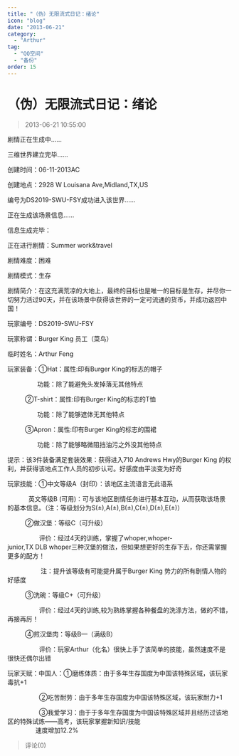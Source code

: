 ```yaml
---
title: "（伪）无限流式日记：绪论"
icon: "blog"
date: "2013-06-21"
category:
  - "Arthur"
tag:
  - "QQ空间"
  - "备份"
order: 15
---
```

# （伪）无限流式日记：绪论
> 2013-06-21 10:55:00


剧情正在生成中……

三维世界建立完毕……

创建时间：06-11-2013AC

创建地点：2928 W Louisana Ave,Midland,TX,US

编号为DS2019-SWU-FSY成功进入该世界……

正在生成该场景信息……

信息生成完毕：

正在进行剧情：Summer work&travel

剧情难度：困难

剧情模式：生存

剧情简介：在这充满荒凉的大地上，最终的目标也是唯一的目标是生存，并尽你一切努力活过90天，并在该场景中获得该世界的一定可流通的货币，并成功返回中国！

玩家编号：DS2019-SWU-FSY

玩家称谓：Burger King 员工（菜鸟）

临时姓名：Arthur Feng

玩家装备：①Hat：属性:印有Burger King的标志的帽子

                 功能：除了能避免头发掉落无其他特点

          ②T-shirt：属性:印有Burger King的标志的T恤

                 功能：除了能够遮体无其他特点

          ③Apron：属性:印有Burger King的标志的围裙

                 功能：除了能够略微阻挡油污之外没其他特点

提示：该3件装备满足套装效果：获得进入710 Andrews Hwy的Burger King 的权利，并获得该地点工作人员的初步认可。好感度由平淡变为好奇

玩家技能：①中文等级A（封印）：该地区主流语言无此语系

            英文等级B (可用)：可与该地区剧情任务进行基本互动，从而获取该场景的基本信息。（注：等级划分为S(±),A(±),B(±),C(±),D(±),E(±)）

          ②做汉堡：等级C（可升级） 

                  评价：经过4天的训练，掌握了whoper,whoper-junior,TX DLB whoper三种汉堡的做法，但如果想更好的生存下去，你还需掌握更多的配方！

                   注：提升该等级有可能提升属于Burger King 势力的所有剧情人物的好感度

          ③洗碗：等级C+（可升级） 

                  评价：经过4天的训练,较为熟练掌握各种餐盘的洗涤方法，做的不错，再接再厉！

          ④煎汉堡肉：等级B—（满级B）

                  评价：玩家Arthur（化名）很快上手了该简单的技能，虽然速度不是很快还偶尔出错

玩家天赋：中国人：①磨练体质：由于多年生存国度为中国该特殊区域，该玩家毒抗+1

                  ②吃苦耐劳：由于多年生存国度为中国该特殊区域，该玩家耐力+1

                  ③我爱学习：由于于多年生存国度为中国该特殊区域并且经历过该地区的特殊试炼——高考，该玩家掌握新知识/技能  
                速度增加12.2%


> 评论(0)